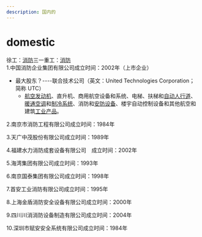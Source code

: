 ```yaml
---
description: 国内的
---
```


# domestic

徐工：[消防](https://www.xcmg.com/product/product/pro-list-1896.htm)三一重工：[消防](https://www.sany.com.cn/productList/?cate=7241\&childid=7273)\
1.中国消防企业集团有限公司成立时间：2002年（上市企业）

* 最大股东？----联合技术公司（英文：United Technologies Corporation；简称 UTC）
  * [航空发动机](https://baike.baidu.com/item/%E8%88%AA%E7%A9%BA%E5%8F%91%E5%8A%A8%E6%9C%BA/2456435?fromModule=lemma\_inlink)、直升机、商用航空设备和系统、电梯、扶梯和[自动人行道](https://baike.baidu.com/item/%E8%87%AA%E5%8A%A8%E4%BA%BA%E8%A1%8C%E9%81%93/1801615?fromModule=lemma\_inlink)、[暖通空调](https://baike.baidu.com/item/%E6%9A%96%E9%80%9A%E7%A9%BA%E8%B0%83/16982479?fromModule=lemma\_inlink)和[制冷系统](https://baike.baidu.com/item/%E5%88%B6%E5%86%B7%E7%B3%BB%E7%BB%9F/5553794?fromModule=lemma\_inlink)、消防和[安防设备](https://baike.baidu.com/item/%E5%AE%89%E9%98%B2%E8%AE%BE%E5%A4%87/19025576?fromModule=lemma\_inlink)、楼宇自动控制设备和其他航空和建筑[工业产品](https://baike.baidu.com/item/%E5%B7%A5%E4%B8%9A%E4%BA%A7%E5%93%81/1113400?fromModule=lemma\_inlink)。

2.南京市消防工程有限公司成立时间：1984年

3.天广中茂股份有限公司成立时间：1989年

4.福建水力消防成套设备有限公司　成立时间：2002年

5.海湾集团有限公司成立时间：1993年

6.南京国泰集团有限公司成立时间：1998年

7.首安工业消防有限公司成立时间：1995年

8.上海金盾消防安全设备有限公司成立时间：2000年

9.四川川消消防设备制造有限公司成立时间：2004年

10.深圳市赋安安全系统有限公司成立时间：1984年

